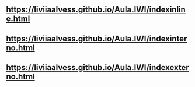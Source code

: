 ## https://liviiaalvess.github.io/Aula.IWI/indexinline.html
## https://liviiaalvess.github.io/Aula.IWI/indexinterno.html
## https://liviiaalvess.github.io/Aula.IWI/indexexterno.html
